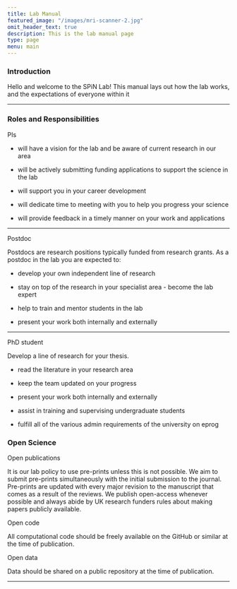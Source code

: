 ```yaml
---
title: Lab Manual
featured_image: "/images/mri-scanner-2.jpg"
omit_header_text: true
description: This is the lab manual page
type: page
menu: main
---
```



### Introduction

Hello and welcome to the SPiN Lab! This manual lays out how the lab works, and the expectations of everyone within it

---

### Roles and Responsibilities

PIs

- will have a vision for the lab and be aware of current research in our area

- will be actively submitting funding applications to support the science in the lab

- will support you in your career development

- will dedicate time to meeting with you to help you progress your science

- will provide feedback in a timely manner on your work and applications

---

Postdoc

Postdocs are research positions typically funded from research grants. As a postdoc in the lab you are expected to:

- develop your own independent line of research

- stay on top of the research in your specialist area - become the lab expert

- help to train and mentor students in the lab

- present your work both internally and externally

---

PhD student

Develop a line of research for your thesis.

- read the literature in your research area

- keep the team updated on your progress

- present your work both internally and externally

- assist in training and supervising undergraduate students

- fulfill all of the various admin requirements of the university on eprog


### Open Science


Open publications

It is our lab policy to use pre-prints unless this is not possible. We aim to submit pre-prints simultaneously with the initial submission to the journal. Pre-prints are updated with every major revision to the manuscript that comes as a result of the reviews. We publish open-access whenever possible and always abide by UK research funders rules about making papers publicly available. 

Open code

All computational code should be freely available on the GitHub or similar at the time of publication.

Open data

Data should be shared on a public repository at the time of publication. 

---




